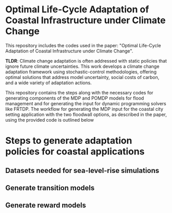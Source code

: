 # Optimal Life-Cycle Adaptation of Coastal Infrastructure under Climate Change
This repository includes the codes used in the paper: "Optimal Life-Cycle Adaptation of Coastal Infrastructure under Climate Change".

**TLDR**: Climate change adaptation is often addressed with static policies that ignore future climate uncertainties. This work develops a climate change adaptation framework using stochastic-control methodologies, offering optimal solutions that address model uncertainty, social costs of carbon, and a wide variety of adaptation actions.

This repository contains the steps along with the necessary codes for generating components of the MDP and POMDP models for flood management and for generating the input
for dynamic programming solvers like FRTDP.  The workflow for generating the MDP input for the coastal city setting application with the two floodwall options, as described in the paper, using the provided code is outlined below

# Steps to generate adaptation policies for coastal applications
## Datasets needed for sea-level-rise simulations

## Generate transition models

## Generate reward models

